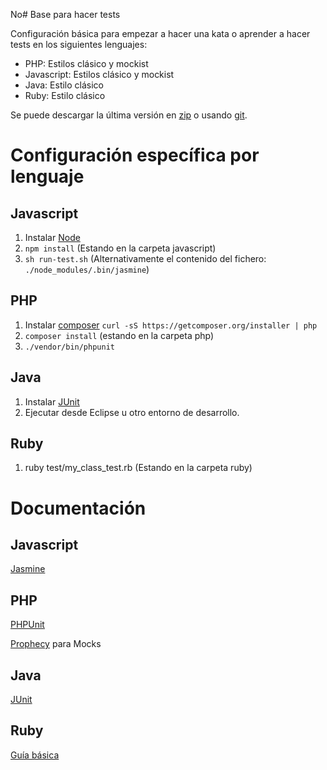 No# Base para hacer tests

Configuración básica para empezar a hacer una kata o aprender a hacer tests en los siguientes lenguajes:

- PHP: Estilos clásico y mockist
- Javascript: Estilos clásico y mockist
- Java: Estilo clásico
- Ruby: Estilo clásico

Se puede descargar la última versión en [zip](https://github.com/luisrovirosa/test-bootstrap/archive/master.zip) o usando [git](https://github.com/luisrovirosa/test-bootstrap).

# Configuración específica por lenguaje
## Javascript
1. Instalar [Node](http://nodejs.org/)
2. `npm install` (Estando en la carpeta javascript)
3. `sh run-test.sh` (Alternativamente el contenido del fichero: `./node_modules/.bin/jasmine`)

## PHP
1. Instalar [composer](https://getcomposer.org/) `curl -sS https://getcomposer.org/installer | php`
2. `composer install` (estando en la carpeta php)
3. `./vendor/bin/phpunit`

## Java
1. Instalar [JUnit](http://junit.org/)
2. Ejecutar desde Eclipse u otro entorno de desarrollo.

## Ruby
1. ruby test/my_class_test.rb (Estando en la carpeta ruby)

# Documentación
## Javascript
[Jasmine](http://jasmine.github.io/2.0/introduction.html)
## PHP
[PHPUnit](http://phpunit.de/manual/current/en/writing-tests-for-phpunit.html)

[Prophecy](https://github.com/phpspec/prophecy) para Mocks
## Java
[JUnit](https://github.com/junit-team/junit/wiki)
## Ruby
[Guía básica](http://en.wikibooks.org/wiki/Ruby_Programming/Unit_testing)